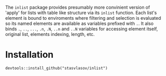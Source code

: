 

The `inlist` package provides presumably more convinient version of 'apply' for lists with table like structure via its `inlist` function. Each list's element is bound to enviroments where filtering and selection is evaluated so its named elements are available as variables prefixed with `.`. It also binds `.`, `..`, `...`, `.n`, `.N`, `..n` and `..N` variables for accessing element itself, original list, elements indexing, length, etc.


# Installation

    devtools::install_github("stasvlasov/inlist")

